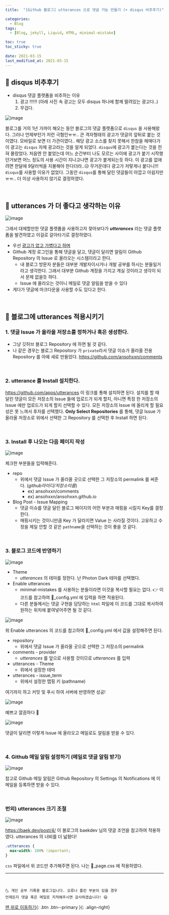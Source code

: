 ```yaml
---
title:  "[Github 블로그] utterances 으로 댓글 기능 만들기 (+ disqus 비추후기)" 

categories:
  - Blog
tags:
  - [Blog, jekyll, Liquid, HTML, minimal-mistake]

toc: true
toc_sticky: true
 
date: 2021-03-15
last_modified_at: 2021-03-15
---
```


## 🚀 disqus 비추후기

- disqus 댓글 플랫폼을 비추하는 이유
  1. 광고 !!!!!! (아래 사진 속 광고는 모두 disqus 하나에 함께 딸려있는 광고다..)
  2. 무겁다.

![image](https://user-images.githubusercontent.com/42318591/111132481-c1ff1e00-85bc-11eb-887e-b2f476967827.png)


블로그를 거의 1년 가까이 해오는 동안 블로그의 댓글 플랫폼으로 `disqus` 을 사용해왔다. 그러나 언제부턴가 저런 극혐인ㅠㅠ.. 큰 격자형태의 광고가 댓글의 앞뒤로 붙는 것이였다. 모바일로 보면 더 가관이였다.. 해당 광고 소스를 찾지 못해서 한참을 헤매다가 이 광고는 `disqus` 자체 광고라는 것을 알게 되었다. `disqus`에 광고가 붙는다는 것을 전혀 몰랐었다. 처음엔 안 붙었는데 어느 순간부터 나도 모르는 사이에 광고가 붙기 시작했던거보면 어느 정도의 사용 시간이 지나고나면 광고가 붙게되는듯 하다. 이 광고를 없애려면 한달에 9달러씩을 지불해야 한다더라..😥 무거운데다 광고가 저렇게나 붙다니!!! `disqus`를 사용할 이유가 없었다. 그동안 `disqus`를 통해 달린 댓글들이 아깝고 아쉽지만 ㅠㅠ.. 더 이상 사용하지 않기로 결정하였다.

<br>

## 🚀 utterances 가 더 좋다고 생각하는 이유

![image](https://user-images.githubusercontent.com/42318591/111236737-e992cc80-8636-11eb-81ad-d293e4525889.png)

그래서 대체할만한 댓글 플랫폼을 사용하고자 찾아보다가 ***utterances*** 라는 댓글 플랫폼을 발견하였고 이걸로 갈아타기로 결정하였다. 

- 우선 <u>광고가 없고 가볍다고 하며</u> 
- Github 계정 로그인을 통해 댓글을 달고, 댓글이 달리면 알림이 Github Repository 의 Issue 로 올라오는 시스템이라고 한다. 
  - 내 블로그 방문자 분들은 대부분 개발자이시거나 개발 공부를 하시는 분들일거라고 생각한다. 그래서 대부분 Github 계정을 가지고 계실 것이라고 생각이 되서 문제 없을듯 하다.
  - Issue 에 올라오는 것이니 메일로 댓글 알림을 받을 수 있다
- 게다가 댓글에 마크다운을 사용할 수도 있다고 한다. 

<br>

## 🚀 블로그에 utterances 적용시키기

### 1. 댓글 Issue 가 올라올 저장소를 정하거나 혹은 생성한다.

- 그냥 깃허브 블로그 Repository 에 하면 될 것 같다.
- 나 같은 경우는 블로그 Repository 가 `private`라서 댓글 이슈가 올라올 전용 Repository 를 아예 새로 만들었다. <https://github.com/ansohxxn/comments>

<br>

### 2. utterance 를 Install 설치한다.

<https://github.com/apps/utterances> 이 링크를 통해 설치하면 된다. 설치를 할 때 달린 댓글이 모든 저장소의 Issue 들에 업로드가 되게 할지, 아니면 특정 한 저장소의 Issue 에만 업로드가 되게 할지 선택할 수 있다. 모든 저장소의 Issue 에 올리게 할 필요성은 못 느껴서 후자를 선택했다. **Only Select Repositories** 를 통해, 댓글 Issue 가 올라올 저장소로 위에서 선택한 그 Repository 를 선택한 후 Install 하면 된다.

<br>

### 3. Install 후 나오는 다음 페이지 작성

![image](https://user-images.githubusercontent.com/42318591/111189434-6c953200-85f9-11eb-82f8-010b41bbe6dd.png)

체크한 부분들을 입력해준다.

- repo
  - 위에서 댓글 Issue 가 올라올 곳으로 선택한 그 저장소의 permalink 를 써준다. (*github아이디/저장소이름*) 
    - ex) ansohxxn/comments
    - ex) ansohxxn/ansohxxn.github.io
- Blog Post - Issue Mapping
  - 댓글 이슈를 댓글 달린 블로그 페이지의 어떤 부분과 매핑을 시킬지 Key를 결정한다. 
  - 매핑시키는 것이니만큼 Key 가 달라지면 Value 는 사라질 것이다. 고유하고 수정을 제일 안할 것 같은 `pathname`을 선택하는 것이 좋을 것 같다.

<br>

### 3. 블로그 코드에 반영하기

![image](https://user-images.githubusercontent.com/42318591/111189479-761e9a00-85f9-11eb-9ebe-4e0add550f8c.png)

- Theme
  - *utterances* 의 테마를 정한다. 난 Photon Dark 테마를 선택했다.
- Enable utterances
  - minimal-mistakes 를 사용하는 분들이라면 이것을 복사할 필요는 없다. 👉 이 코드를 참고하여 📄_config.yml 에 입력을 하면 적용된다.
  - 다른 분들께서는 댓글 구현을 담당하는 `html` 파일에 이 코드를 그대로 복사하여 원하는 위치에 붙여넣어주면 될 것 같다.

![image](https://user-images.githubusercontent.com/42318591/111237460-7ee29080-8638-11eb-8659-9f96b121be33.png)

위 Enable utterances 의 코드를 참고하여 📄_config.yml 에서 값을 설정해주면 된다. 

- repository
  - 위에서 댓글 Issue 가 올라올 곳으로 선택한 그 저장소의 permalink
- comments - provider
  - *utterances* 를 앞으로 사용할 것이므로 *utterances* 를 입력
- utterances - Theme
  - 위에서 설정한 테마 
- utterances - issue_term
  - 위에서 설정한 맵핑 키 (pathname)

여기까지 하고 커밋 및 푸시 하여 서버에 반영하면 성공!

![image](https://user-images.githubusercontent.com/42318591/111237786-1e078800-8639-11eb-8f7d-c9acc21e809f.png)

예쁘고 깔끔하다 💛 

![image](https://user-images.githubusercontent.com/42318591/111236148-8ce2e200-8635-11eb-896d-8f855844e2b4.png)

댓글이 달리면 이렇게 Issue 에 올라오고 메일로도 알림을 받을 수 있다. 

<br>

### 4. Github 메일 알림 설정하기 (메일로 댓글 알림 받기)

![image](https://user-images.githubusercontent.com/42318591/111238388-58bdf000-863a-11eb-9141-1f05dfa5d138.png)

참고로 Github 메일 알림은 Github Repository 의 Settings 의 Notifications 에 이메일을 등록하면 받을 수 있다.

<br>

### 번외) utterances 크기 조절

![image](https://user-images.githubusercontent.com/42318591/111238657-d681fb80-863a-11eb-883f-8197f7b38e84.png)

<https://baek.dev/post/4/> 이 블로그의 baekdev 님의 댓글 조언을 참고하여 적용하였다. utterances 의 너비를 더 넓혔다!

```scss
.utterances {
  max-width: 100% !important;
}
```

`css` 파일에서 위 코드만 추가해주면 된다. 나는 📜_page.css 에 적용하였다.

***
<br>

    🌜 개인 공부 기록용 블로그입니다. 오류나 틀린 부분이 있을 경우 
    언제든지 댓글 혹은 메일로 지적해주시면 감사하겠습니다! 😄

[맨 위로 이동하기](#){: .btn .btn--primary }{: .align-right}